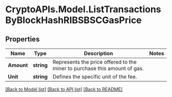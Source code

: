 # CryptoAPIs.Model.ListTransactionsByBlockHashRIBSBSCGasPrice

## Properties

Name | Type | Description | Notes
------------ | ------------- | ------------- | -------------
**Amount** | **string** | Represents the price offered to the miner to purchase this amount of gas. | 
**Unit** | **string** | Defines the specific unit of the fee. | 

[[Back to Model list]](../README.md#documentation-for-models) [[Back to API list]](../README.md#documentation-for-api-endpoints) [[Back to README]](../README.md)

